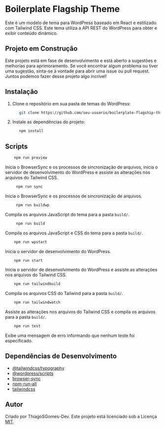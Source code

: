 # Boilerplate Flagship Theme

Este é um modelo de tema para WordPress baseado em React e estilizado com Tailwind CSS. Este tema utiliza a API REST do WordPress para obter e exibir conteúdo dinâmico.

## Projeto em Construção 

Este projeto está em fase de desenvolvimento e está aberto a sugestões e melhorias para aprimoramento. Se você encontrar algum problema ou tiver uma sugestão, sinta-se à vontade para abrir uma issue ou pull request. Juntos podemos fazer desse projeto algo incrível!

## Instalação

1.  Clone o repositório em sua pasta de temas do WordPress:
    
    ```bash
       git clone https://github.com/seu-usuario/boilerplate-flagship-theme.git wp-content/themes/
    ```

2.  Instale as dependências do projeto:
    
    ```bash
       npm install
    ```
    
## Scripts

   ```bash
       npm run preview
   ```

Inicia o BrowserSync e os processos de sincronização de arquivos, inicia o servidor de desenvolvimento do WordPress e assiste as alterações nos arquivos do Tailwind CSS.

   ```bash
        npm run sync
   ```

Inicia o BrowserSync e os processos de sincronização de arquivos.

   ```bash
        npm run buildwp
   ```

Compila os arquivos JavaScript do tema para a pasta `build/`.

   ```bash
        npm run build
   ```

Compila os arquivos JavaScript e CSS do tema para a pasta `build/`.

   ```bash
       npm run wpstart
   ```

Inicia o servidor de desenvolvimento do WordPress.

   ```bash
       npm run start
   ```

Inicia o servidor de desenvolvimento do WordPress e assiste as alterações nos arquivos do Tailwind CSS.

   ```bash
       npm run tailwindbuild
   ```

Compila os arquivos CSS do Tailwind para a pasta `build/`.

   ```bash
       npm run tailwindwatch
   ```

Assiste as alterações nos arquivos do Tailwind CSS e compila os arquivos para a pasta `build/`.

   ```bash
       npm run test
   ```

Exibe uma mensagem de erro informando que nenhum teste foi especificado.

## Dependências de Desenvolvimento

-   [@tailwindcss/typography](https://www.npmjs.com/package/@tailwindcss/typography)
-   [@wordpress/scripts](https://www.npmjs.com/package/@wordpress/scripts)
-   [browser-sync](https://www.npmjs.com/package/browser-sync)
-   [npm-run-all](https://www.npmjs.com/package/npm-run-all)
-   [tailwindcss](https://www.npmjs.com/package/tailwindcss)

## Autor

Criado por ThiagoSGomes-Dev. Este projeto está licenciado sob a Licença [MIT](https://chat.openai.com/LICENSE).
